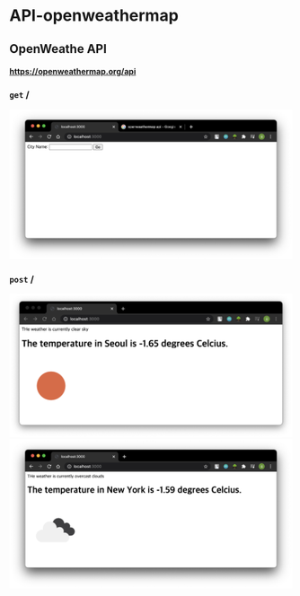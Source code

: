 # API-openweathermap

## OpenWeathe API
#### https://openweathermap.org/api


### `get` / 
![main](https://github.com/sys-ryan/API-openweathermap/blob/main/images/main.png?raw=true)

### `post` /
![seoul](https://github.com/sys-ryan/API-openweathermap/blob/main/images/seoul.png?raw=true)
![newyork](https://github.com/sys-ryan/API-openweathermap/blob/main/images/new-york.png?raw=true)

